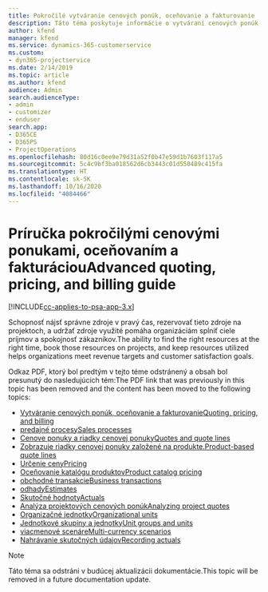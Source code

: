 ```yaml
---
title: Pokročilé vytváranie cenových ponúk, oceňovanie a fakturovanie
description: Táto téma poskytuje informácie o vytváraní cenových ponúk, fakturácie a oceňovania v Project Service Automation.
author: kfend
manager: kfend
ms.service: dynamics-365-customerservice
ms.custom:
- dyn365-projectservice
ms.date: 2/14/2019
ms.topic: article
ms.author: kfend
audience: Admin
search.audienceType:
- admin
- customizer
- enduser
search.app:
- D365CE
- D365PS
- ProjectOperations
ms.openlocfilehash: 80d16c0ee9e79d31a52f0b47e59d1b7603f117a5
ms.sourcegitcommit: 5c4c9bf3ba018562d6cb3443c01d550489c415fa
ms.translationtype: HT
ms.contentlocale: sk-SK
ms.lasthandoff: 10/16/2020
ms.locfileid: "4084466"
---
```

# <a name="advanced-quoting-pricing-and-billing-guide"></a><span data-ttu-id="711ff-103">Príručka pokročilými cenovými ponukami, oceňovaním a fakturáciou</span><span class="sxs-lookup"><span data-stu-id="711ff-103">Advanced quoting, pricing, and billing guide</span></span>

[!INCLUDE[cc-applies-to-psa-app-3.x](../../includes/cc-applies-to-psa-app-3x.md)]

<span data-ttu-id="711ff-104">Schopnosť nájsť správne zdroje v pravý čas, rezervovať tieto zdroje na projektoch, a udržať zdroje využité pomáha organizáciám splniť ciele príjmov a spokojnosť zákazníkov.</span><span class="sxs-lookup"><span data-stu-id="711ff-104">The ability to find the right resources at the right time, book those resources on projects, and keep resources utilized helps organizations meet revenue targets and customer satisfaction goals.</span></span> 

<span data-ttu-id="711ff-105">Odkaz PDF, ktorý bol predtým v tejto téme odstránený a obsah bol presunutý do nasledujúcich tém:</span><span class="sxs-lookup"><span data-stu-id="711ff-105">The PDF link that was previously in this topic has been removed and the content has been moved to the following topics:</span></span>

- [<span data-ttu-id="711ff-106">Vytváranie cenových ponúk, oceňovanie a fakturovanie</span><span class="sxs-lookup"><span data-stu-id="711ff-106">Quoting, pricing, and billing</span></span>](../quote-bill-price.md)
- [<span data-ttu-id="711ff-107">predajné procesy</span><span class="sxs-lookup"><span data-stu-id="711ff-107">Sales processes</span></span>](../basic-sales-process.md)
- [<span data-ttu-id="711ff-108">Cenove ponuky a riadky cenovej ponuky</span><span class="sxs-lookup"><span data-stu-id="711ff-108">Quotes and quote lines</span></span>](../basic-quote-lines.md)
- [<span data-ttu-id="711ff-109">Zobrazuje riadky cenovej ponuky založené na produkte.</span><span class="sxs-lookup"><span data-stu-id="711ff-109">Product-based quote lines</span></span>](../product-based-quote-lines.md)
- [<span data-ttu-id="711ff-110">Určenie ceny</span><span class="sxs-lookup"><span data-stu-id="711ff-110">Pricing</span></span>](../basic-pricing.md)
- [<span data-ttu-id="711ff-111">Oceňovanie katalógu produktov</span><span class="sxs-lookup"><span data-stu-id="711ff-111">Product catalog pricing</span></span>](../product-catalog-pricing.md)
- [<span data-ttu-id="711ff-112">obchodné transakcie</span><span class="sxs-lookup"><span data-stu-id="711ff-112">Business transactions</span></span>](../basic-business-transactions.md)
- [<span data-ttu-id="711ff-113">odhady</span><span class="sxs-lookup"><span data-stu-id="711ff-113">Estimates</span></span>](../estimates.md)
- [<span data-ttu-id="711ff-114">Skutočné hodnoty</span><span class="sxs-lookup"><span data-stu-id="711ff-114">Actuals</span></span>](../actuals.md)
- [<span data-ttu-id="711ff-115">Analýza projektových cenových ponúk</span><span class="sxs-lookup"><span data-stu-id="711ff-115">Analyzing project quotes</span></span>](../basic-analyzing-quotes.md)
- [<span data-ttu-id="711ff-116">Organizačné jednotky</span><span class="sxs-lookup"><span data-stu-id="711ff-116">Organizational units</span></span>](../advanced-organizational.md)
- [<span data-ttu-id="711ff-117">Jednotkové skupiny a jednotky</span><span class="sxs-lookup"><span data-stu-id="711ff-117">Unit groups and units</span></span>](../advanced-units.md)
- [<span data-ttu-id="711ff-118">viacmenové scenáre</span><span class="sxs-lookup"><span data-stu-id="711ff-118">Multi-currency scenarios</span></span>](../advanced-currency.md)
- [<span data-ttu-id="711ff-119">Nahrávanie skutočných údajov</span><span class="sxs-lookup"><span data-stu-id="711ff-119">Recording actuals</span></span>](../advanced-actuals.md)

> [!NOTE]
> <span data-ttu-id="711ff-120">Táto téma sa odstráni v budúcej aktualizácii dokumentácie.</span><span class="sxs-lookup"><span data-stu-id="711ff-120">This topic will be removed in a future documentation update.</span></span> 
